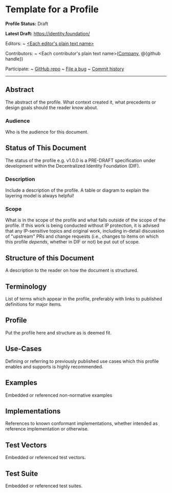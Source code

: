 Template for a Profile
==================

**Profile Status:** Draft

**Latest Draft:**
  [https://identity.foundation/<profile-name>](https://identity.foundation/<profile-name>)

Editors:
~ [<Each editor's plain text name>]([Company](https://example.com))

Contributors:
~ <Each contributor's plain text name>([Company](https://example.com), @{github handle})

Participate:
~ [GitHub repo](https://github.com/decentralized-identity/<profile-name>)
~ [File a bug](https://github.com/decentralized-identity/<profile-name>/issues)
~ [Commit history](https://github.com/decentralized-identity/<profile-name>/commits/master)

------------------------------------

## Abstract

The abstract of the profile. What context created it, what precedents or design goals should the reader know about.

### Audience

Who is the audience for this document.

## Status of This Document

The status of the profile e.g. <profile-name> v1.0.0 is a PRE-DRAFT specification under development within the Decentralized Identity Foundation (DIF).

### Description

Include a description of the profile. A table or diagram to explain the layering model is always helpful!

### Scope 

What is in the scope of the profile and what falls outside of the scope of the profile.  If this work is being conducted without IP protection, it is advised that any IP-sensitive topics and original work, including in-detail discussion of "upstream" PRs and change requests (i.e., changes to items on which this profile *depends*, whether in DIF or not) be put out of scope.

## Structure of this Document

A description to the reader on how the document is structured.

## Terminology

List of terms which appear in the profile, preferably with links to published definitions for major items.

## Profile 

Put the profile here and structure as is deemed fit. 

## Use-Cases

Defining or referring to previously published use cases which this profile enables and supports is highly recommended.

## Examples

Embedded or referenced non-normative examples 

## Implementations

References to known conformant implementations, whether intended as reference implementation or otherwise.

## Test Vectors 

Embedded or referenced test vectors.

## Test Suite

Embedded or referenced test suites.
